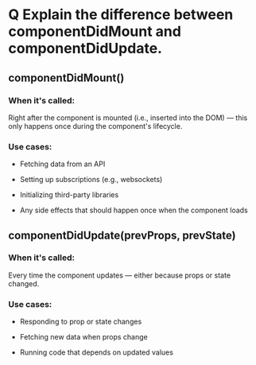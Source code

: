 # Q Explain the difference between componentDidMount and componentDidUpdate.

## componentDidMount()

### When it's called:
Right after the component is mounted (i.e., inserted into the DOM) — this only happens once during the component's lifecycle.

### Use cases:

- Fetching data from an API

- Setting up subscriptions (e.g., websockets)

- Initializing third-party libraries

- Any side effects that should happen once when the component loads


## componentDidUpdate(prevProps, prevState)

### When it's called:
Every time the component updates — either because props or state changed.

### Use cases:

- Responding to prop or state changes

- Fetching new data when props change

- Running code that depends on updated values